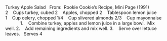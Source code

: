Turkey Apple Salad
 
From:  Rookie Cookie’s Recipe, Mini Page (1991)
 
 
2    Cups turkey, cubed
2    Apples, chopped
2    Tablespoon lemon juice
1    Cup celery, chopped
1/4    Cup slivered almonds
2/3    Cup mayonnaise
    
    
 
1.    Combine turkey, apples and lemon juice in a large bowl.  Mix well. 
2.    Add remaining ingredients and mix well. 
3.    Serve over lettuce leaves.
 
Serves 4
